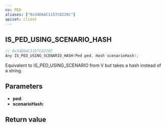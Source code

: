 ```yaml
---
ns: PED
aliases: ["0x34D6AC1157C8226C"]
apiset: client
---
```

## IS_PED_USING_SCENARIO_HASH

```c
// 0x34D6AC1157C8226C
Any IS_PED_USING_SCENARIO_HASH(Ped ped, Hash scenarioHash);
```

Equivalent to IS_PED_USING_SCENARIO from V but takes a hash instead of a string.

## Parameters
* **ped**:
* **scenarioHash**:

## Return value